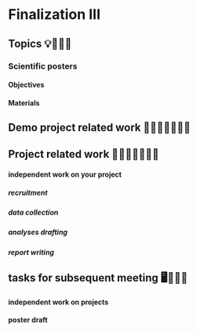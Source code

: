 # Finalization III

## Topics 💡👨🏻‍🏫 

### Scientific posters

#### Objectives

#### Materials

## Demo project related work 🥼🧑🏽‍💻🧑🏾‍💻  

## Project related work 🥼🧑🏿‍🔬👩🏻‍🔬

#### independent work on your project 

##### recruitment 

##### data collection 

##### analyses drafting 

##### report writing

## tasks for subsequent meeting 🖥️✍🏽📖

#### independent work on projects

#### poster draft